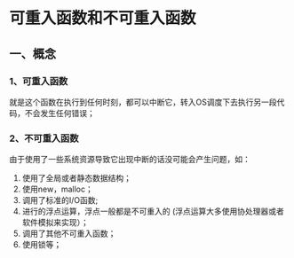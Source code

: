 # 可重入函数和不可重入函数

## 一、概念

### 1、可重入函数

就是这个函数在执行到任何时刻，都可以中断它，转入OS调度下去执行另一段代码，不会发生任何错误；

### 2、不可重入函数

由于使用了一些系统资源导致它出现中断的话没可能会产生问题，如：

1. 使用了全局或者静态数据结构；
2. 使用new，malloc；
3. 调用了标准的I/O函数;
4. 进行的浮点运算，浮点一般都是不可重入的 (浮点运算大多使用协处理器或者软件模拟来实现）；
5. 调用了其他不可重入函数；
6. 使用锁等；

